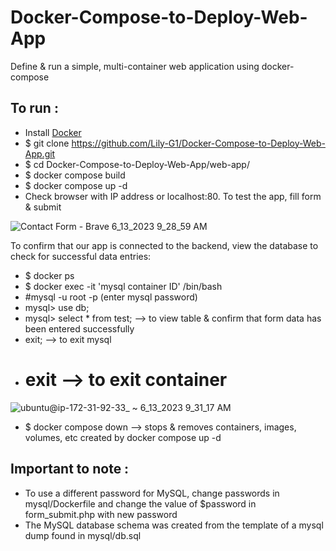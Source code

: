 # Docker-Compose-to-Deploy-Web-App
Define &amp; run a simple, multi-container web application using docker-compose

## To run :  
- Install [Docker](https://docs.docker.com/engine/install/ubuntu/#set-up-the-repository)    
- $ git clone https://github.com/Lily-G1/Docker-Compose-to-Deploy-Web-App.git   
- $ cd Docker-Compose-to-Deploy-Web-App/web-app/  
- $ docker compose build  
- $ docker compose up -d  
- Check browser with IP address or localhost:80. To test the app, fill form & submit  

![Contact Form - Brave 6_13_2023 9_28_59 AM](https://github.com/Lily-G1/Docker-Compose-to-Deploy-Web-App/assets/104821662/826debca-09e3-4e6d-80af-0f87123528d0)  

To confirm that our app is connected to the backend, view the database to check for successful data entries:  
- $ docker ps  
- $ docker exec -it 'mysql container ID' /bin/bash  
 - #mysql -u root -p   (enter mysql password)  
  - mysql> use db;  
  - mysql> select * from test;		   --> to view table & confirm that form data has been entered successfully  
  - exit;		   --> to exit mysql  
 - # exit		   --> to exit container  
  
![ubuntu@ip-172-31-92-33_ ~ 6_13_2023 9_31_17 AM](https://github.com/Lily-G1/Docker-Compose-to-Deploy-Web-App/assets/104821662/9347dc02-2214-4118-abb7-0062733fe3f7)  

- $ docker compose down       --> stops & removes containers, images, volumes, etc created by docker compose up -d  

## Important to note :  
- To use a different password for MySQL, change passwords in mysql/Dockerfile and change the value of $password in form_submit.php with new password  
- The MySQL database schema was created from the template of a mysql dump found in mysql/db.sql  


